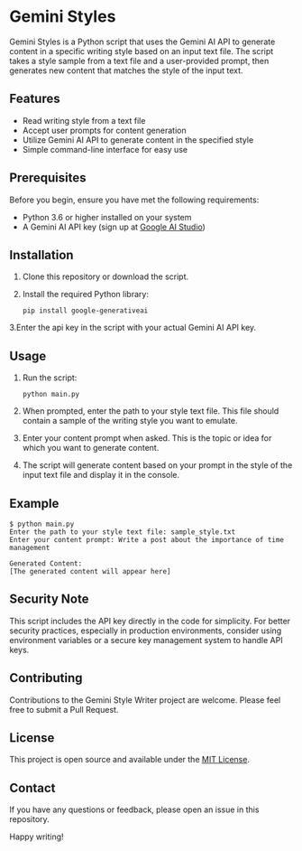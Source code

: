 # Gemini Styles

Gemini Styles is a Python script that uses the Gemini AI API to generate content in a specific writing style based on an input text file. The script takes a style sample from a text file and a user-provided prompt, then generates new content that matches the style of the input text.

## Features

- Read writing style from a text file
- Accept user prompts for content generation
- Utilize Gemini AI API to generate content in the specified style
- Simple command-line interface for easy use

## Prerequisites

Before you begin, ensure you have met the following requirements:

- Python 3.6 or higher installed on your system
- A Gemini AI API key (sign up at [Google AI Studio](https://makersuite.google.com/app/apikey))

## Installation

1. Clone this repository or download the script.

2. Install the required Python library:

   ```
   pip install google-generativeai
   ```

3.Enter the api key  in the script with your actual Gemini AI API key.

## Usage

1. Run the script:

   ```
   python main.py
   ```

2. When prompted, enter the path to your style text file. This file should contain a sample of the writing style you want to emulate.

3. Enter your content prompt when asked. This is the topic or idea for which you want to generate content.

4. The script will generate content based on your prompt in the style of the input text file and display it in the console.

## Example

```
$ python main.py
Enter the path to your style text file: sample_style.txt
Enter your content prompt: Write a post about the importance of time management

Generated Content:
[The generated content will appear here]
```

## Security Note

This script includes the API key directly in the code for simplicity. For better security practices, especially in production environments, consider using environment variables or a secure key management system to handle API keys.

## Contributing

Contributions to the Gemini Style Writer project are welcome. Please feel free to submit a Pull Request.

## License

This project is open source and available under the [MIT License](LICENSE).

## Contact

If you have any questions or feedback, please open an issue in this repository.

Happy writing!
